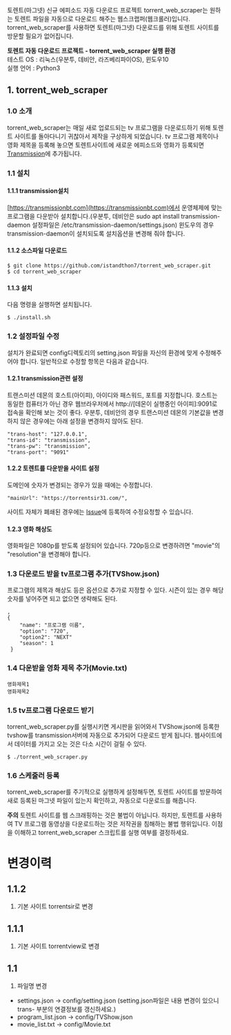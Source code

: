토렌트(마그넷) 신규 에피소드 자동 다운로드 프로젝트 
torrent_web_scraper는 원하는 토렌트 파일을 자동으로 다운로드 해주는 웹스크랩퍼(웹크롤러)입니다.  torrent_web_scraper를 사용하면 토렌트(마그넷) 다운로드를 위해 토렌트 사이트를 방문할 필요가 없어집니다.  

**토렌트 자동 다운로드 프로젝트 - torrent_web_scraper 실행 환경**  
테스트 OS : 리눅스(우분투, 데비안, 라즈베리파이OS), 윈도우10   
실행 언어 : Python3

## 1. torrent_web_scraper
### 1.0 소개
torrent_web_scraper는 매일 새로 업로드되는 tv 프로그램을 다운로드하기 위해 토렌트 사이트를 돌아다니기 귀찮아서 제작을 구상하게 되었습니다. tv 프로그램 제목이나 영화 제목을 등록해 놓으면 토렌트사이트에 새로운 에피소드와 영화가 등록되면 [Transmission](https://transmissionbt.com)에 추가됩니다.  

### 1.1 설치
#### 1.1.1 transmission설치
[https://transmissionbt.com](https://transmissionbt.com)에서 운영체제에 맞는 프로그램을 다운받아 설치합니다.(우분투, 데비안은 sudo apt install transmission-daemon 설정파일은  /etc/transmission-daemon/settings.json)  윈도우의 경우 transmission-daemon이 설치되도록 설치옵션을 변경해 줘야 합니다.

#### 1.1.2 소스파일 다운로드

    $ git clone https://github.com/istandthon7/torrent_web_scraper.git
    $ cd torrent_web_scraper

#### 1.1.3 설치 
다음 명령을 실행하면 설치됩니다.  

    $ ./install.sh

### 1.2 설정파일 수정
설치가 완료되면 config디렉토리의 setting.json 파일을 자신의 환경에 맞게 수정해주어야 합니다.  일반적으로 수정할 항목은 다음과 같습니다.  

#### 1.2.1 transmission관련 설정  
트랜스미션 데몬의 호스트(아이피), 아이디와 패스워드, 포트를 지정합니다.  호스트는 동일한 컴퓨터가 아닌 경우 웹브라우저에서 http://[데몬이 실행중인 아이피]:9091로 접속을 확인해 보는 것이 좋다.  우분투, 데비안의 경우 트랜스미션 데몬의 기본값을 변경하지 않은 경우에는 아래 설정을 변경하지 않아도 된다.  

    "trans-host": "127.0.0.1",
    "trans-id": "transmission",
    "trans-pw": "transmission",
    "trans-port": "9091"

#### 1.2.2 토렌트를 다운받을 사이트 설정  
도메인에 숫자가 변경되는 경우가 있을 때에는 수정합니다.  

    "mainUrl": "https://torrentsir31.com/",

사이트 자체가 폐쇄된 경우에는 [Issue](https://github.com/istandthon7/torrent_web_scraper/issues)에 등록하여 수정요청할 수 있습니다.   

#### 1.2.3 영화 해상도
영화파일은 1080p를 받도록 설정되어 있습니다.  720p등으로 변경하려면 "movie"의 "resolution"을 변경해야 합니다.  

### 1.3 다운로드 받을 tv프로그램 추가(TVShow.json)
프로그램의 제목과 해상도 등은 옵션으로 추가로 지정할 수 있다. 시즌이 있는 경우 해당 숫자를 넣어주면 되고 없으면 생략해도 된다.

    ,
    {
        "name": "프로그램 이름",
        "option": "720",
        "option2": "NEXT"
        "season": 1
     }

### 1.4 다운받을 영화 제목 추가(Movie.txt)

    영화제목1
    영화제목2

### 1.5 tv프로그램 다운로드 받기
torrent_web_scraper.py를 실행시키면 게시판을 읽어와서 TVShow.json에 등록한 tvshow를 transmission서버에 자동으로 추가되어 다운로드 받게 됩니다.  웹사이트에서 데이터를 가지고 오는 것은 다소 시간이 걸릴 수 있다. 

    $ ./torrent_web_scraper.py

### 1.6 스케줄러 등록
torrent_web_scraper를 주기적으로 실행하게 설정해두면, 토렌트 사이트를 방문하여 새로 등록된 마그넷 파일이 있는지 확인하고, 자동으로 다운로드를 해줍니다.  

**주의** 
토렌트 사이트를 웹 스크래핑하는 것은 불법이 아닙니다.  하지만, 토렌트를 사용하여 TV 프로그램 동영상을 다운로드하는 것은 저작권을 침해하는 불법 행위입니다.  이점을 이해하고 torrent_web_scraper 스크립트를 실행 여부를 결정하세요.  


# 변경이력
## 1.1.2
1. 기본 사이트 torrentsir로 변경
## 1.1.1
1. 기본 사이트 torrentview로 변경

## 1.1
1. 파일명 변경
* settings.json -> config/setting.json (setting.json파일은 내용 변경이 있으니 trans- 부분의 연결정보를 갱신하세요.)  
* program_list.json -> config/TVShow.json  
* movie_list.txt -> config/Movie.txt  

